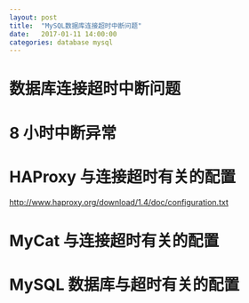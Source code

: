 ```yaml
---
layout: post
title:  "MySQL数据库连接超时中断问题"
date:   2017-01-11 14:00:00
categories: database mysql
---
```

# 数据库连接超时中断问题

# 8 小时中断异常

# HAProxy 与连接超时有关的配置

http://www.haproxy.org/download/1.4/doc/configuration.txt

# MyCat 与连接超时有关的配置

# MySQL 数据库与超时有关的配置

